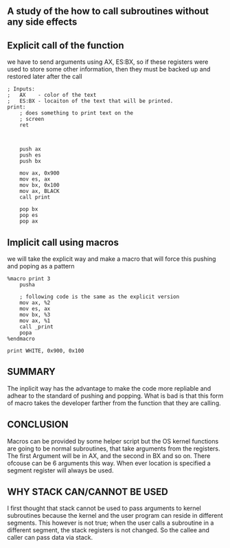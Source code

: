## A study of the how to call subroutines without any side effects

Explicit call of the function
----------
we have to send arguments using AX, ES:BX, 
so if these registers were used to store some
other information, then they must be backed up 
and restored later after the call

```
; Inputs:
;	AX    - color of the text
; 	ES:BX - locaiton of the text that will be printed.
print:
	; does something to print text on the 
	; screen
	ret



	push ax
	push es
	push bx

	mov ax, 0x900
	mov es, ax
	mov bx, 0x100
	mov ax, BLACK
	call print

	pop bx
	pop es
	pop ax
```

Implicit call using macros
----------
we will take the explicit way and make a macro
that will force this pushing and poping as a pattern

```
%macro print 3
	pusha
	
	; following code is the same as the explicit version
	mov ax, %2
	mov es, ax
	mov bx, %3
	mov ax, %1
	call _print
	popa	
%endmacro

print WHITE, 0x900, 0x100
```
SUMMARY
--------
The inplicit way has the advantage to make the code more repliable and adhear
to the standard of pushing and popping.
What is bad is that this form of macro takes the developer farther from the
function that they are calling. 

CONCLUSION
----------
Macros can be provided by some helper script
but the OS kernel functions are going to be normal subroutines, that take
arguments from the registers. The first Argument will be in AX, and the second
in BX and so on. There ofcouse can be 6 arguments this way. When ever location
is specified a segment register will always be used.

WHY STACK CAN/CANNOT BE USED
------------------------
I first thought that stack cannot be used to pass arguments to kernel 
subroutines because the kernel and the user program can reside in different 
segments. This however is not true; when the user calls a subroutine in a
different segment, the stack registers is not changed. So the callee and caller
can pass data via stack.


